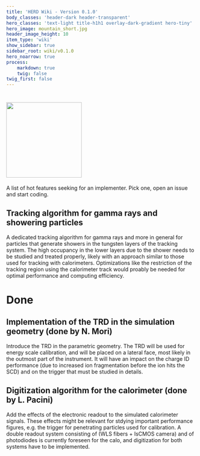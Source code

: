 ```yaml
---
title: 'HERD Wiki - Version 0.1.0'
body_classes: 'header-dark header-transparent'
hero_classes: 'text-light title-h1h1 overlay-dark-gradient hero-tiny'
hero_image: mountain_short.jpg
header_image_height: 10
item_type: 'wiki'
show_sidebar: true
sidebar_root: wiki/v0.1.0
hero_noarrow: true
process:
    markdown: true
    twig: false
twig_first: false
---
```


# <img src="https://images-na.ssl-images-amazon.com/images/I/61mvCqNQjwL._AC_.jpg" width="200">

A list of hot features seeking for an implementer. Pick one, open an issue and start coding.

## Tracking algorithm for gamma rays and showering particles
A dedicated tracking algorithm for gamma rays and more in general for particles that generate showers in the
tungsten layers of the tracking system. The high occupancy in the lower layers due to the shower needs to be
studied and treated properly, likely with an approach similar to those used for tracking with calorimeters.
Optimizations like the restriction of the tracking region using the calorimeter track would proably be
needed for optimal performance and computing efficiency.

# Done

## Implementation of the TRD in the simulation geometry (done by N. Mori)
Introduce the TRD in the parametric geometry. The TRD will be used for energy scale calibration, and will be placed 
on a lateral face, most likely in the outmost part of the instrument. It will have an impact on the charge ID 
performance (due to increased ion fragmentation before the ion hits the SCD) and on the trigger that must be studied in details.

## Digitization algorithm for the calorimeter (done by L. Pacini)
Add the effects of the electronic readout to the simulated calorimeter signals. These effects might be relevant
for stdying important performance figures, e.g. the trigger for penetrating particles used for calibration. A
double readout system consisting of (WLS fibers + IsCMOS camera) and of photodiodes is currently foreseen for
the calo, and digitization for both systems have to be implemented.
